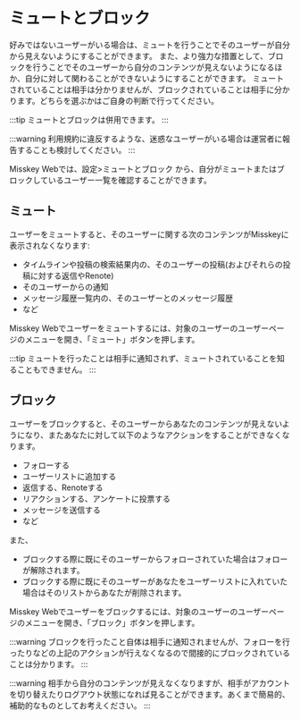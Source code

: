 # ミュートとブロック
好みではないユーザーがいる場合は、ミュートを行うことでそのユーザーが自分から見えないようにすることができます。
また、より強力な措置として、ブロックを行うことでそのユーザーから自分のコンテンツが見えないようになるほか、自分に対して関わることができないようにすることができます。
ミュートされていることは相手は分かりませんが、ブロックされていることは相手に分かります。どちらを選ぶかはご自身の判断で行ってください。

:::tip
ミュートとブロックは併用できます。
:::

:::warning
利用規約に違反するような、迷惑なユーザーがいる場合は運営者に報告することも検討してください。
:::

Misskey Webでは、設定>ミュートとブロック から、自分がミュートまたはブロックしているユーザー一覧を確認することができます。

## ミュート
ユーザーをミュートすると、そのユーザーに関する次のコンテンツがMisskeyに表示されなくなります:

- タイムラインや投稿の検索結果内の、そのユーザーの投稿(およびそれらの投稿に対する返信やRenote)
- そのユーザーからの通知
- メッセージ履歴一覧内の、そのユーザーとのメッセージ履歴
- など

Misskey Webでユーザーをミュートするには、対象のユーザーのユーザーページのメニューを開き、「ミュート」ボタンを押します。

:::tip
ミュートを行ったことは相手に通知されず、ミュートされていることを知ることもできません。
:::

## ブロック
ユーザーをブロックすると、そのユーザーからあなたのコンテンツが見えないようになり、またあなたに対して以下のようなアクションをすることができなくなります。

- フォローする
- ユーザーリストに追加する
- 返信する、Renoteする
- リアクションする、アンケートに投票する
- メッセージを送信する
- など

また、

- ブロックする際に既にそのユーザーからフォローされていた場合はフォローが解除されます。
- ブロックする際に既にそのユーザーがあなたをユーザーリストに入れていた場合はそのリストからあなたが削除されます。

Misskey Webでユーザーをブロックするには、対象のユーザーのユーザーページのメニューを開き、「ブロック」ボタンを押します。

:::warning
ブロックを行ったこと自体は相手に通知されませんが、フォローを行ったりなどの上記のアクションが行えなくなるので間接的にブロックされていることは分かります。
:::

:::warning
相手から自分のコンテンツが見えなくなりますが、相手がアカウントを切り替えたりログアウト状態になれば見ることができます。あくまで簡易的、補助的なものとしてお考えください。
:::
